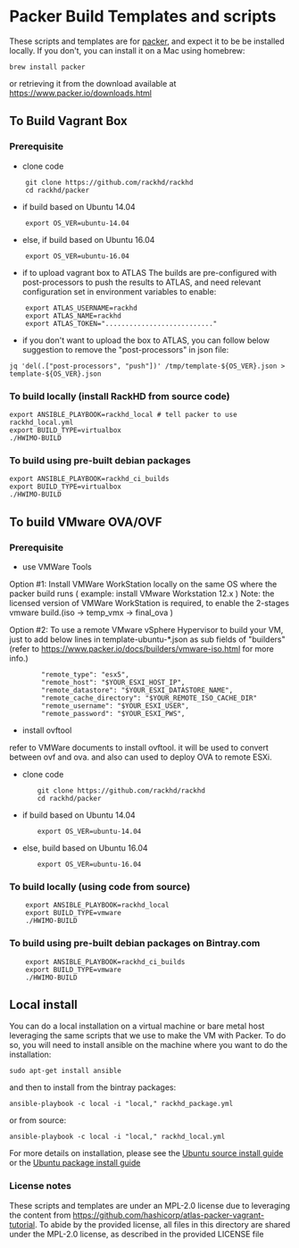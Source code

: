 # Packer Build Templates and scripts

These scripts and templates are for [packer](https://www.packer.io), and expect
it to be be installed locally. If you don't, you can install it on a Mac using
homebrew:

    brew install packer

or retrieving it from the download available at https://www.packer.io/downloads.html

## To Build Vagrant Box

### Prerequisite
- clone code
```
    git clone https://github.com/rackhd/rackhd
    cd rackhd/packer
```
- if build based on Ubuntu 14.04
```
    export OS_VER=ubuntu-14.04
```
- else, if build based on Ubuntu 16.04
```
    export OS_VER=ubuntu-16.04
```
- if to upload vagrant box to ATLAS
The builds are pre-configured with post-processors to push the results to ATLAS, and need relevant configuration set in environment variables to enable:
```
    export ATLAS_USERNAME=rackhd
    export ATLAS_NAME=rackhd
    export ATLAS_TOKEN="..........................."
```
- if you don't want to upload the box to ATLAS, you can follow below suggestion to remove the "post-processors" in json file:
```
jq 'del(.["post-processors", "push"])' /tmp/template-${OS_VER}.json > template-${OS_VER}.json
```

### To build locally (install RackHD from source code)

    export ANSIBLE_PLAYBOOK=rackhd_local # tell packer to use rackhd_local.yml
    export BUILD_TYPE=virtualbox
    ./HWIMO-BUILD

### To build using pre-built debian packages

    export ANSIBLE_PLAYBOOK=rackhd_ci_builds
    export BUILD_TYPE=virtualbox
    ./HWIMO-BUILD

## To build VMware OVA/OVF

### Prerequisite
- use VMWare Tools

 Option #1:  Install VMWare WorkStation locally on the same OS where the packer build runs ( example: install VMware Workstation 12.x )
 Note: the licensed version of VMWare WorkStation is required, to enable the 2-stages vmware build.(iso -> temp_vmx -> final_ova )

 Option #2:  To use a remote VMware vSphere Hypervisor to build your VM, just to add below lines in template-ubuntu-*.json as sub fields of "builders"(refer to https://www.packer.io/docs/builders/vmware-iso.html for more info.)

```
        "remote_type": "esx5",
        "remote_host": "$YOUR_ESXI_HOST_IP",
        "remote_datastore": "$YOUR_ESXI_DATASTORE_NAME",
        "remote_cache_directory": "$YOUR_REMOTE_ISO_CACHE_DIR"
        "remote_username": "$YOUR_ESXI_USER",
        "remote_password": "$YOUR_ESXI_PWS",
```
- install ovftool

refer to VMWare documents to install ovftool. it will be used to convert between ovf and ova. and also can used to deploy OVA to remote ESXi.

- clone code
```
       git clone https://github.com/rackhd/rackhd
       cd rackhd/packer
```
- if   build based on Ubuntu 14.04
```
       export OS_VER=ubuntu-14.04
```
- else, build based on Ubuntu 16.04
```
       export OS_VER=ubuntu-16.04
```
### To build locally (using code from source)
```
    export ANSIBLE_PLAYBOOK=rackhd_local
    export BUILD_TYPE=vmware
    ./HWIMO-BUILD
```
###  To build using pre-built debian packages on Bintray.com
```
    export ANSIBLE_PLAYBOOK=rackhd_ci_builds
    export BUILD_TYPE=vmware
    ./HWIMO-BUILD
```

## Local install

You can do a local installation on a virtual machine or bare metal host
leveraging the same scripts that we use to make the VM with Packer. To do so,
you will need to install ansible on the machine where you want to do the
installation:

    sudo apt-get install ansible

and then to install from the bintray packages:

    ansible-playbook -c local -i "local," rackhd_package.yml

or from source:

    ansible-playbook -c local -i "local," rackhd_local.yml

For more details on installation, please see the [Ubuntu source install guide](
http://rackhd.readthedocs.io/en/latest/rackhd/ubuntu_source_installation.html) or
the [Ubuntu package install guide](http://rackhd.readthedocs.io/en/latest/rackhd/ubuntu_package_installation.html)

### License notes

These scripts and templates are under an MPL-2.0 license due to leveraging
the content from https://github.com/hashicorp/atlas-packer-vagrant-tutorial.
To abide by the provided license, all files in this directory are shared
under the MPL-2.0 license, as described in the provided LICENSE file
